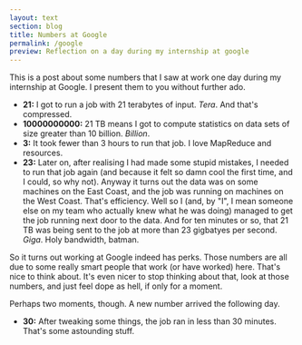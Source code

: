 ```yaml
---
layout: text
section: blog
title: Numbers at Google
permalink: /google
preview: Reflection on a day during my internship at google
---
```


This is a post about some numbers that I saw at work one day during my
internship at Google. I present them to you without further ado.

- **21:** I got to run a job with 21 terabytes of input. *Tera*. And
          that's compressed.
- **10000000000:** 21 TB means I got to compute statistics on data
                   sets of size greater than 10 billion. *Billion*.
- **3:** It took fewer than 3 hours to run that job. I love MapReduce
         and resources.
- **23:** Later on, after realising I had made some stupid mistakes, I
          needed to run that job again (and because it felt so damn
          cool the first time, and I could, so why not). Anyway it
          turns out the data was on some machines on the East Coast,
          and the job was running on machines on the West
          Coast. That's efficiency. Well so I (and, by "I", I mean
          someone else on my team who actually knew what he was doing)
          managed to get the job running next door to the data. And
          for ten minutes or so, that 21 TB was being sent to the job
          at more than 23 gigbatyes per second. *Giga*. Holy
          bandwidth, batman.

So it turns out working at Google indeed has perks. Those numbers are
all due to some really smart people that work (or have worked)
here. That's nice to think about. It's even nicer to stop thinking
about that, look at those numbers, and just feel dope as hell, if
only for a moment.

Perhaps two moments, though. A new number arrived the following day.

- **30:** After tweaking some things, the job ran in less than 30
          minutes. That's some astounding stuff.
